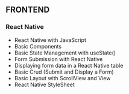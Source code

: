 ## FRONTEND

### React Native
* React Native with JavaScript
* Basic Components
* Basic State Management with useState()
* Form Submission with React Native
* Displaying form data in a React Native table
* Basic Crud (Submit and Display a Form)
* Basic Layout with ScrollView and View
* React Native StyleSheet


